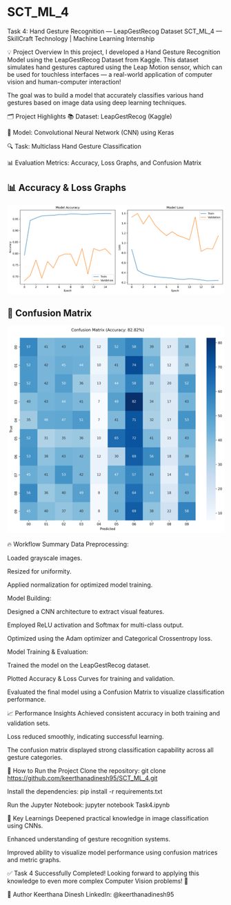 # SCT_ML_4
Task 4: Hand Gesture Recognition — LeapGestRecog Dataset
SCT_ML_4 — SkillCraft Technology | Machine Learning Internship

💡 Project Overview
In this project, I developed a Hand Gesture Recognition Model using the LeapGestRecog Dataset from Kaggle. This dataset simulates hand gestures captured using the Leap Motion sensor, which can be used for touchless interfaces — a real-world application of computer vision and human-computer interaction!

The goal was to build a model that accurately classifies various hand gestures based on image data using deep learning techniques.

🗂️ Project Highlights
📚 Dataset: LeapGestRecog (Kaggle)

🧠 Model: Convolutional Neural Network (CNN) using Keras

🔍 Task: Multiclass Hand Gesture Classification

📊 Evaluation Metrics: Accuracy, Loss Graphs, and Confusion Matrix
## 📊 Accuracy & Loss Graphs
![Accuracy & Loss](/training_curves.png)

## 📌 Confusion Matrix
![Confusion Matrix](/confusion_matrix.png)


🔥 Workflow Summary
Data Preprocessing:

Loaded grayscale images.

Resized for uniformity.

Applied normalization for optimized model training.

Model Building:

Designed a CNN architecture to extract visual features.

Employed ReLU activation and Softmax for multi-class output.

Optimized using the Adam optimizer and Categorical Crossentropy loss.

Model Training & Evaluation:

Trained the model on the LeapGestRecog dataset.

Plotted Accuracy & Loss Curves for training and validation.

Evaluated the final model using a Confusion Matrix to visualize classification performance.

📈 Performance Insights
Achieved consistent accuracy in both training and validation sets.

Loss reduced smoothly, indicating successful learning.

The confusion matrix displayed strong classification capability across all gesture categories.

💾 How to Run the Project
Clone the repository:
git clone https://github.com/keerthanadinesh95/SCT_ML_4.git

Install the dependencies:
pip install -r requirements.txt

Run the Jupyter Notebook:
jupyter notebook Task4.ipynb

📌 Key Learnings
Deepened practical knowledge in image classification using CNNs.

Enhanced understanding of gesture recognition systems.

Improved ability to visualize model performance using confusion matrices and metric graphs.

✅ Task 4 Successfully Completed!
Looking forward to applying this knowledge to even more complex Computer Vision problems! 🚀

📌 Author
Keerthana Dinesh
LinkedIn: @keerthanadinesh95


